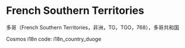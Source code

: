 # French Southern Territories

多哥（French Southern Territories，非洲，TG，TGO，768），多哥共和国

Cosmos i18n code: i18n_country_duoge